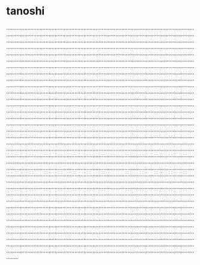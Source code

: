 # tanoshi

........................................................................................................................................................................................................................................................................................................................................................................................................................................................................................................................................................................................................................................................................................................................................................................................................................................................................................................................................................................................................................................................................................................................................................................................................................................................................................................................................................................................................................................................................................................................................................................................................................................................................................................................................................................................................................................................................................................................................................................................................................................................................................................................................................................................................................................................................................................................................................................................................................................................................................................................................................................................................................................................................................................................................................................................................................................................................................................................................................................................................................................................................................................................................................................................................................................................................................................................................................................................................................................................................................................................................................................................................................................................................................................................................................................................................................................................................................................................................................................................................................................................................................................................................................................................................................................................................................................................................................................................................................................................................................................................................................................................................................................................